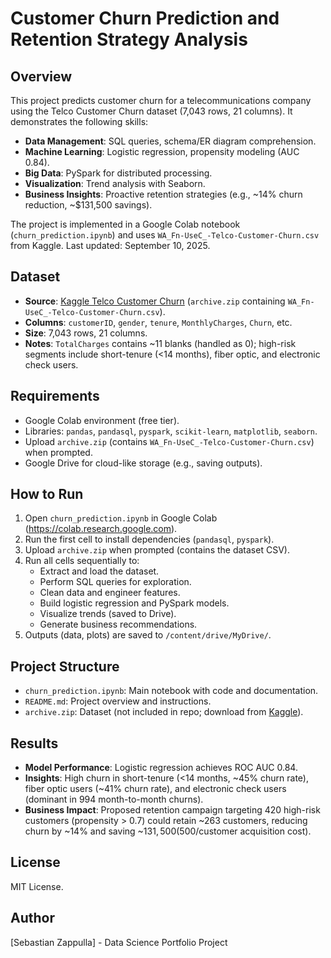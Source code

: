 # Customer Churn Prediction and Retention Strategy Analysis

## Overview
This project predicts customer churn for a telecommunications company using the Telco Customer Churn dataset (7,043 rows, 21 columns). It demonstrates the following skills:
- **Data Management**: SQL queries, schema/ER diagram comprehension.
- **Machine Learning**: Logistic regression, propensity modeling (AUC 0.84).
- **Big Data**: PySpark for distributed processing.
- **Visualization**: Trend analysis with Seaborn.
- **Business Insights**: Proactive retention strategies (e.g., ~14% churn reduction, ~$131,500 savings).

The project is implemented in a Google Colab notebook (`churn_prediction.ipynb`) and uses `WA_Fn-UseC_-Telco-Customer-Churn.csv` from Kaggle. Last updated: September 10, 2025.

## Dataset
- **Source**: [Kaggle Telco Customer Churn](https://www.kaggle.com/datasets/blastchar/telco-customer-churn) (`archive.zip` containing `WA_Fn-UseC_-Telco-Customer-Churn.csv`).
- **Columns**: `customerID`, `gender`, `tenure`, `MonthlyCharges`, `Churn`, etc.
- **Size**: 7,043 rows, 21 columns.
- **Notes**: `TotalCharges` contains ~11 blanks (handled as 0); high-risk segments include short-tenure (<14 months), fiber optic, and electronic check users.

## Requirements
- Google Colab environment (free tier).
- Libraries: `pandas`, `pandasql`, `pyspark`, `scikit-learn`, `matplotlib`, `seaborn`.
- Upload `archive.zip` (contains `WA_Fn-UseC_-Telco-Customer-Churn.csv`) when prompted.
- Google Drive for cloud-like storage (e.g., saving outputs).

## How to Run
1. Open `churn_prediction.ipynb` in Google Colab (https://colab.research.google.com).
2. Run the first cell to install dependencies (`pandasql`, `pyspark`).
3. Upload `archive.zip` when prompted (contains the dataset CSV).
4. Run all cells sequentially to:
   - Extract and load the dataset.
   - Perform SQL queries for exploration.
   - Clean data and engineer features.
   - Build logistic regression and PySpark models.
   - Visualize trends (saved to Drive).
   - Generate business recommendations.
5. Outputs (data, plots) are saved to `/content/drive/MyDrive/`.

## Project Structure
- `churn_prediction.ipynb`: Main notebook with code and documentation.
- `README.md`: Project overview and instructions.
- `archive.zip`: Dataset (not included in repo; download from [Kaggle](https://www.kaggle.com/datasets/blastchar/telco-customer-churn)).

## Results
- **Model Performance**: Logistic regression achieves ROC AUC 0.84.
- **Insights**: High churn in short-tenure (<14 months, ~45% churn rate), fiber optic users (~41% churn rate), and electronic check users (dominant in 994 month-to-month churns).
- **Business Impact**: Proposed retention campaign targeting 420 high-risk customers (propensity > 0.7) could retain ~263 customers, reducing churn by ~14% and saving ~$131,500 ($500/customer acquisition cost).

## License
MIT License.

## Author
[Sebastian Zappulla] - Data Science Portfolio Project
